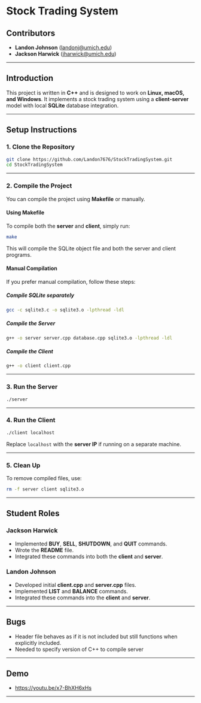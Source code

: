 # **Stock Trading System**

## **Contributors**

- **Landon Johnson** (landonj@umich.edu)
- **Jackson Harwick** (jharwick@umich.edu)

---

## **Introduction**

This project is written in **C++** and is designed to work on **Linux, macOS, and Windows**. It implements a stock trading system using a **client-server** model with local **SQLite** database integration.

---

## **Setup Instructions**

### **1. Clone the Repository**

```sh
git clone https://github.com/Landon7676/StockTradingSystem.git
cd StockTradingSystem
```

---

### **2. Compile the Project**

You can compile the project using **Makefile** or manually.

#### **Using Makefile**

To compile both the **server** and **client**, simply run:

```sh
make
```

This will compile the SQLite object file and both the server and client programs.

#### **Manual Compilation**

If you prefer manual compilation, follow these steps:

##### **Compile SQLite separately**

```sh
gcc -c sqlite3.c -o sqlite3.o -lpthread -ldl
```

##### **Compile the Server**

```sh
g++ -o server server.cpp database.cpp sqlite3.o -lpthread -ldl
```

##### **Compile the Client**

```sh
g++ -o client client.cpp
```

---

### **3. Run the Server**

```sh
./server
```

---

### **4. Run the Client**

```sh
./client localhost
```

Replace `localhost` with the **server IP** if running on a separate machine.

---

### **5. Clean Up**

To remove compiled files, use:

```sh
rm -f server client sqlite3.o
```

---

## **Student Roles**

### **Jackson Harwick**

- Implemented **BUY**, **SELL**, **SHUTDOWN**, and **QUIT** commands.
- Wrote the **README** file.
- Integrated these commands into both the **client** and **server**.

### **Landon Johnson**

- Developed initial **client.cpp** and **server.cpp** files.
- Implemented **LIST** and **BALANCE** commands.
- Integrated these commands into the **client** and **server**.

---

## **Bugs**

- Header file behaves as if it is not included but still functions when explicitly included.
- Needed to specify version of C++ to compile server

---

## **Demo**

- https://youtu.be/x7-BhXH6xHs

---
